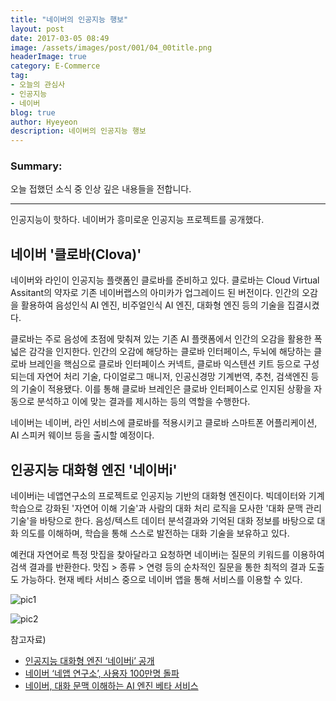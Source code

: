 ```yaml
---
title: "네이버의 인공지능 행보"
layout: post
date: 2017-03-05 08:49
image: /assets/images/post/001/04_00title.png
headerImage: true
category: E-Commerce
tag:
- 오늘의 관심사
- 인공지능
- 네이버
blog: true
author: Hyeyeon
description: 네이버의 인공지능 행보
---
```


### Summary:

오늘 접했던 소식 중 인상 깊은 내용들을 전합니다.

---

인공지능이 핫하다. 네이버가 흥미로운 인공지능 프로젝트를 공개했다.

## 네이버 '클로바(Clova)'

네이버와 라인이 인공지능 플랫폼인 클로바를 준비하고 있다. 클로바는 Cloud Virtual Assitant의 약자로 기존 네이버랩스의 아미카가 업그레이드 된 버전이다. 인간의 오감을 활용하여 음성인식 AI 엔진, 비주얼인식 AI 엔진, 대화형 엔진 등의 기술을 집결시켰다.

클로바는 주로 음성에 초점에 맞춰져 있는 기존 AI 플랫폼에서 인간의 오감을 활용한 폭넓은 감각을 인지한다. 인간의 오감에 해당하는 클로바 인터페이스, 두뇌에 해당하는 클로바 브레인을 핵심으로 클로바 인터페이스 커넥트, 클로바 익스텐션 키트 등으로 구성되는데 자연어 처리 기술, 다이얼로그 매니저, 인공신경망 기계번역, 추천, 검색엔진 등의 기술이 적용됐다. 이를 통해 클로바 브레인은 클로바 인터페이스로 인지된 상황을 자동으로 분석하고 이에 맞는 결과를 제시하는 등의 역할을 수행한다.

네이버는 네이버, 라인 서비스에 클로바를 적용시키고 클로바 스마트폰 어플리케이션, AI 스피커 웨이브 등을 출시할 예정이다.

## 인공지능 대화형 엔진 '네이버i'

네이버i는 네앱연구소의 프로젝트로 인공지능 기반의 대화형 엔진이다. 빅데이터와 기계학습으로 강화된 '자연어 이해 기술'과 사람의 대화 처리 로직을 모사한 '대화 문맥 관리 기술'을 바탕으로 한다. 음성/텍스트 데이터 분석결과와 기억된 대화 정보를 바탕으로 대화 의도를 이해하며, 학습을 통해 스스로 발전하는 대화 기술을 보유하고 있다.

예컨대 자연어로 특정 맛집을 찾아달라고 요청하면 네이버i는 질문의 키워드를 이용하여 검색 결과를 반환한다. 맛집 > 종류 > 연령 등의 순차적인 질문을 통한 최적의 결과 도출도 가능하다. 현재 베타 서비스 중으로 네이버 앱을 통해 서비스를 이용할 수 있다.

![pic1](http://postfiles6.naver.net/MjAxNzAyMjhfMjk4/MDAxNDg4MjczMTExMTI4.unplb33U_PQvUa9IbtA9Q5Pbjlc9vZHMUQgBZ87nNWcg.7ISz75EUJ6oiddwrakdksTSVxHa-yRUfRiFVdCbw-scg.PNG.naver_search/1.png?type=w773)

![pic2](http://postfiles5.naver.net/MjAxNzAyMjhfMTU1/MDAxNDg4Mjc2NTgyNjk4.0J4UcfqU3tnYGfcrg_IKVBKjGuWZqunmeNXAZbN7eiAg.xjquYYho_GNvVsDuo1fU-11f2z23UJS2666LZaZqsWcg.PNG.naver_search/3.png?type=w773)


참고자료)
- [인공지능 대화형 엔진 ‘네이버i’ 공개](http://www.venturesquare.net/744254)
- [네이버 ‘네앱 연구소’, 사용자 100만명 돌파](http://www.zdnet.co.kr/news/news_view.asp?artice_id=20170303172500)
- [네이버, 대화 문맥 이해하는 AI 엔진 베타 서비스](http://www.zdnet.co.kr/news/news_view.asp?artice_id=20170303104205)
